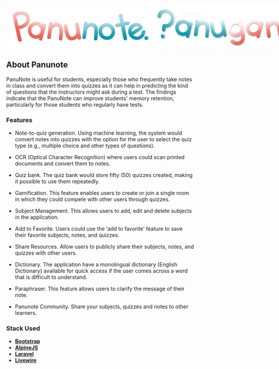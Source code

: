 <div align="center">
  <div style="display: flex;  align-items: center;">
        <img src="https://raw.githubusercontent.com/ramdedomo/panunote_livewire/master/public/img/logos/panunote_logo.png" width="400">
        <img src="https://github.com/ramdedomo/panunote_livewire/blob/master/public/img/logos/panugame_logo.png" width="420">
  </div>
</div>

## About Panunote

PanuNote is useful for students, especially those 
who frequently take notes in class and convert them into quizzes as it can help in 
predicting the kind of questions that the instructors might ask during a test. The findings 
indicate that the PanuNote can improve students' memory retention, particularly for those 
students who regularly have tests.

### Features

- Note-to-quiz generation. Using machine learning, the system would convert 
notes into quizzes with the option for the user to select the quiz type (e.g., multiple choice 
and other types of questions).

- OCR (Optical Character Recognition) where users could scan printed documents and convert them to 
notes.

- Quiz bank. The quiz bank would store fifty (50) quizzes created, making it 
possible to use them repeatedly.

- Gamification. This feature enables users to create or join a single room in which
they could compete with other users through quizzes.

- Subject Management. This allows users to add, edit and delete subjects in the
application.

- Add to Favorite. Users could use the ‘add to favorite’ feature to save their 
favorite subjects, notes, and quizzes.

- Share Resources. Allow users to publicly share their subjects, notes, and quizzes
with other users.

- Dictionary. The application have a monolingual dictionary (English Dictionary) 
available for quick access if the user comes across a word that is difficult to understand.

- Paraphraser. This feature allows users to clarify the message of their note.

- Panunote Community. Share your subjects, quizzes and notes to other learners.


### Stack Used

- **[Bootstrap](https://getbootstrap.com/)**
- **[AlpineJS](https://alpinejs.dev/)**
- **[Laravel](https://laravel.com/)**
- **[Livewire](https://laravel-livewire.com/)**

